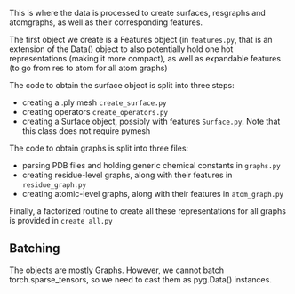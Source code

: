 This is where the data is processed to create surfaces, resgraphs and atomgraphs, as well as their corresponding features.

The first object we create is a Features object (in `features.py`, that is an extension of the Data() object to also potentially
hold one hot representations (making it more compact), as well as expandable features (to go from res to atom for all
atom graphs)

The code to obtain the surface object is split into three steps: 
- creating a .ply mesh `create_surface.py`
- creating operators `create_operators.py`
- creating a Surface object, possibly with features `Surface.py`. Note that this class does not require pymesh

The code to obtain graphs is split into three files: 
- parsing PDB files and holding generic chemical constants in `graphs.py`
- creating residue-level graphs, along with their features in `residue_graph.py`
- creating atomic-level graphs, along with their features in `atom_graph.py`

Finally, a factorized routine to create all these representations for all graphs is provided in `create_all.py`

## Batching
The objects are mostly Graphs. 
However, we cannot batch torch.sparse_tensors, so we need to cast them as pyg.Data() instances.

